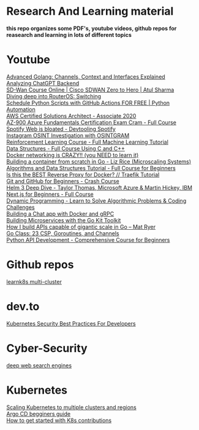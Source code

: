 # Research And Learning material
**this repo organizes some PDF's, youtube videos, github repos for reasearch and learning in lots of different topics**

# Youtube
[Advanced Golang: Channels, Context and Interfaces Explained](https://www.youtube.com/watch?v=VkGQFFl66X4)
<br>
[Analyzing ChatGPT Backend](https://www.youtube.com/watch?v=d41wkF1sWuc)
<br>
[SD-Wan Course Online | Cisco SDWAN Zero to Hero | Atul Sharma](https://www.youtube.com/watch?v=OSqNeaSn8qA)
<br>
[Diving deep into RouterOS: Switching](https://www.youtube.com/watch?v=395ThUzwISI)
<br>
[Schedule Python Scripts with GitHub Actions FOR FREE | Python Automation ](https://www.youtube.com/watch?v=PaGp7Vi5gfM)
<br>
[AWS Certified Solutions Architect - Associate 2020](https://www.youtube.com/watch?v=Ia-UEYYR44s)
<br>
[AZ-900 Azure Fundamentals Certification Exam Cram - Full Course]()
<br>
[Spotify Web is bloated - Devtooling Spotify](https://www.youtube.com/watch?v=NzKcLB0_uAY)
<br>
[Instagram OSINT Investigation with OSINTGRAM](https://www.youtube.com/watch?v=W0f724gAtOE)
<br>
[Reinforcement Learning Course - Full Machine Learning Tutorial](https://www.youtube.com/watch?v=ELE2_Mftqoc)
<br>
[Data Structures - Full Course Using C and C++ ](https://www.youtube.com/watch?v=B31LgI4Y4DQ)
<br>
[Docker networking is CRAZY!! (you NEED to learn it)](https://www.youtube.com/watch?v=bKFMS5C4CG0)
<br>
[Building a container from scratch in Go - Liz Rice (Microscaling Systems)]()
<br>
[Algorithms and Data Structures Tutorial - Full Course for Beginners](https://www.youtube.com/watch?v=8hly31xKli0)
<br>
[Is this the BEST Reverse Proxy for Docker? // Traefik Tutorial](https://www.youtube.com/watch?v=wLrmmh1eI94)
<br>
[Git and GitHub for Beginners - Crash Course](https://www.youtube.com/watch?v=RGOj5yH7evk)
<br>
[Helm 3 Deep Dive - Taylor Thomas, Microsoft Azure & Martin Hickey, IBM](https://www.youtube.com/watch?v=afCRt5Gd6Rk)
<br>
[Next.js for Beginners - Full Course](https://www.youtube.com/watch?v=1WmNXEVia8I)
<br>
[Dynamic Programming - Learn to Solve Algorithmic Problems & Coding Challenges](https://www.youtube.com/watch?v=oBt53YbR9Kk&list=WL)
<br>
[Building a Chat app with Docker and gRPC ](https://www.youtube.com/watch?v=mML6GiOAM1w)
<br>
[Building Microservices with the Go Kit Toolkit](https://www.youtube.com/watch?v=sjd2ePF3CuQ)
<br>
[How I build APIs capable of gigantic scale in Go – Mat Ryer](https://www.youtube.com/watch?v=FkPqqakDeRY)
<br>
[Go Class: 23 CSP, Goroutines, and Channels](https://www.youtube.com/watch?v=zJd7Dvg3XCk)
<br>
[Python API Development - Comprehensive Course for Beginners]()


# Github repos
[learnk8s multi-cluster](https://github.com/learnk8s/multi-cluster)

# dev.to
[Kubernetes Security Best Practices For Developers ](https://dev.to/pavanbelagatti/kubernetes-security-best-practices-for-developers-2b92)

# Cyber-Security
[deep web search engines](https://gbhackers.com/deep-web-search-engines/)

# Kubernetes
[Scaling Kubernetes to multiple clusters and regions](https://community.ops.io/danielepolencic/scaling-kubernetes-to-multiple-clusters-and-regionss-jp7)
<br>
[Argo CD begginers guide](https://blog.tanmaysarkar.tech/beginners-guide-to-argo-cd)
<br>
[How to get started with K8s contributions](https://abhii85.hashnode.dev/how-to-get-started-with-k8s-contributions)
